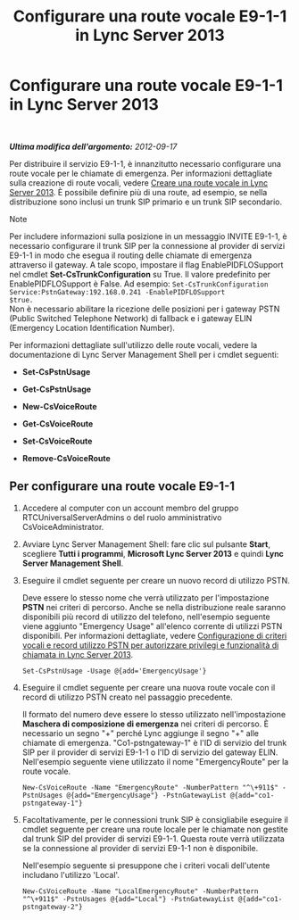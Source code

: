 ﻿---
title: Configurare una route vocale E9-1-1 in Lync Server 2013
TOCTitle: Configurare una route vocale E9-1-1 in Lync Server 2013
ms:assetid: 6933b840-0e7b-4509-ae43-bc9065677547
ms:mtpsurl: https://technet.microsoft.com/it-it/library/Gg398496(v=OCS.15)
ms:contentKeyID: 49300852
ms.date: 08/24/2015
mtps_version: v=OCS.15
ms.translationtype: HT
---

# Configurare una route vocale E9-1-1 in Lync Server 2013

 

_**Ultima modifica dell'argomento:** 2012-09-17_

Per distribuire il servizio E9-1-1, è innanzitutto necessario configurare una route vocale per le chiamate di emergenza. Per informazioni dettagliate sulla creazione di route vocali, vedere [Creare una route vocale in Lync Server 2013](lync-server-2013-create-a-voice-route.md). È possibile definire più di una route, ad esempio, se nella distribuzione sono inclusi un trunk SIP primario e un trunk SIP secondario.


> [!NOTE]
> Per includere informazioni sulla posizione in un messaggio INVITE E9-1-1, è necessario configurare il trunk SIP per la connessione al provider di servizi E9-1-1 in modo che esegua il routing delle chiamate di emergenza attraverso il gateway. A tale scopo, impostare il flag EnablePIDFLOSupport nel cmdlet <STRONG>Set-CsTrunkConfiguration</STRONG> su True. Il valore predefinito per EnablePIDFLOSupport è False. Ad esempio: <CODE>Set-CsTrunkConfiguration Service:PstnGateway:192.168.0.241 -EnablePIDFLOSupport $true.</CODE><BR>Non è necessario abilitare la ricezione delle posizioni per i gateway PSTN (Public Switched Telephone Network) di fallback e i gateway ELIN (Emergency Location Identification Number).



Per informazioni dettagliate sull'utilizzo delle route vocali, vedere la documentazione di Lync Server Management Shell per i cmdlet seguenti:

  - **Set-CsPstnUsage**

  - **Get-CsPstnUsage**

  - **New-CsVoiceRoute**

  - **Get-CsVoiceRoute**

  - **Set-CsVoiceRoute**

  - **Remove-CsVoiceRoute**

## Per configurare una route vocale E9-1-1

1.  Accedere al computer con un account membro del gruppo RTCUniversalServerAdmins o del ruolo amministrativo CsVoiceAdministrator.

2.  Avviare Lync Server Management Shell: fare clic sul pulsante **Start**, scegliere **Tutti i programmi**, **Microsoft Lync Server 2013** e quindi **Lync Server Management Shell**.

3.  Eseguire il cmdlet seguente per creare un nuovo record di utilizzo PSTN.
    
    Deve essere lo stesso nome che verrà utilizzato per l'impostazione **PSTN** nei criteri di percorso. Anche se nella distribuzione reale saranno disponibili più record di utilizzo del telefono, nell'esempio seguente viene aggiunto "Emergency Usage" all'elenco corrente di utilizzi PSTN disponibili. Per informazioni dettagliate, vedere [Configurazione di criteri vocali e record utilizzo PSTN per autorizzare privilegi e funzionalità di chiamata in Lync Server 2013](lync-server-2013-configuring-voice-policies-and-pstn-usage-records-to-authorize-calling-features-and-privileges.md).
    
        Set-CsPstnUsage -Usage @{add='EmergencyUsage'}

4.  Eseguire il cmdlet seguente per creare una nuova route vocale con il record di utilizzo PSTN creato nel passaggio precedente.
    
    Il formato del numero deve essere lo stesso utilizzato nell'impostazione **Maschera di composizione di emergenza** nei criteri di percorso. È necessario un segno "+" perché Lync aggiunge il segno "+" alle chiamate di emergenza. "Co1-pstngateway-1" è l'ID di servizio del trunk SIP per il provider di servizi E9-1-1 o l'ID di servizio del gateway ELIN. Nell'esempio seguente viene utilizzato il nome "EmergencyRoute" per la route vocale.
    
        New-CsVoiceRoute -Name "EmergencyRoute" -NumberPattern "^\+911$" -PstnUsages @{add="EmergencyUsage"} -PstnGatewayList @{add="co1-pstngateway-1"}

5.  Facoltativamente, per le connessioni trunk SIP è consigliabile eseguire il cmdlet seguente per creare una route locale per le chiamate non gestite dal trunk SIP del provider di servizi E9-1-1. Questa route verrà utilizzata se la connessione al provider di servizi E9-1-1 non è disponibile.
    
    Nell'esempio seguente si presuppone che i criteri vocali dell'utente includano l'utilizzo 'Local'.
    
        New-CsVoiceRoute -Name "LocalEmergencyRoute" -NumberPattern "^\+911$" -PstnUsages @{add="Local"} -PstnGatewayList @{add="co1-pstngateway-2"}

